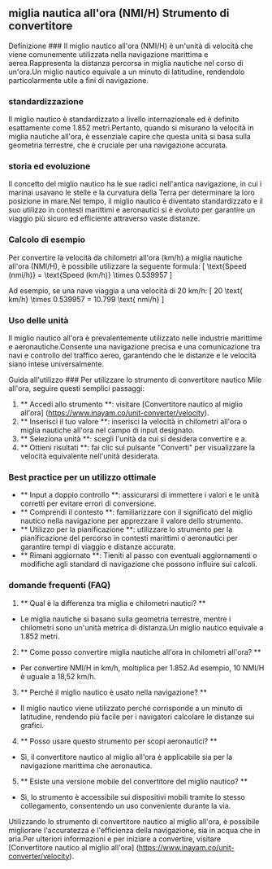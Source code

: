 ## miglia nautica all'ora (NMI/H) Strumento di convertitore

Definizione ###
Il miglio nautico all'ora (NMI/H) è un'unità di velocità che viene comunemente utilizzata nella navigazione marittima e aerea.Rappresenta la distanza percorsa in miglia nautiche nel corso di un'ora.Un miglio nautico equivale a un minuto di latitudine, rendendolo particolarmente utile a fini di navigazione.

### standardizzazione
Il miglio nautico è standardizzato a livello internazionale ed è definito esattamente come 1.852 metri.Pertanto, quando si misurano la velocità in miglia nautiche all'ora, è essenziale capire che questa unità si basa sulla geometria terrestre, che è cruciale per una navigazione accurata.

### storia ed evoluzione
Il concetto del miglio nautico ha le sue radici nell'antica navigazione, in cui i marinai usavano le stelle e la curvatura della Terra per determinare la loro posizione in mare.Nel tempo, il miglio nautico è diventato standardizzato e il suo utilizzo in contesti marittimi e aeronautici si è evoluto per garantire un viaggio più sicuro ed efficiente attraverso vaste distanze.

### Calcolo di esempio
Per convertire la velocità da chilometri all'ora (km/h) a miglia nautiche all'ora (NMI/H), è possibile utilizzare la seguente formula:
\[ \text{Speed (nmi/h)} = \text{Speed (km/h)} \times 0.539957 \]

Ad esempio, se una nave viaggia a una velocità di 20 km/h:
\[ 20 \text{ km/h} \times 0.539957 = 10.799 \text{ nmi/h} \]

### Uso delle unità
Il miglio nautico all'ora è prevalentemente utilizzato nelle industrie marittime e aeronautiche.Consente una navigazione precisa e una comunicazione tra navi e controllo del traffico aereo, garantendo che le distanze e le velocità siano intese universalmente.

Guida all'utilizzo ###
Per utilizzare lo strumento di convertitore nautico Mile all'ora, seguire questi semplici passaggi:
1. ** Accedi allo strumento **: visitare [Convertitore nautico al miglio all'ora] (https://www.inayam.co/unit-converter/velocity).
2. ** Inserisci il tuo valore **: inserisci la velocità in chilometri all'ora o miglia nautiche all'ora nel campo di input designato.
3. ** Seleziona unità **: scegli l'unità da cui si desidera convertire e a.
4. ** Ottieni risultati **: fai clic sul pulsante "Converti" per visualizzare la velocità equivalente nell'unità desiderata.

### Best practice per un utilizzo ottimale
- ** Input a doppio controllo **: assicurarsi di immettere i valori e le unità corretti per evitare errori di conversione.
- ** Comprendi il contesto **: familiarizzare con il significato del miglio nautico nella navigazione per apprezzare il valore dello strumento.
- ** Utilizzo per la pianificazione **: utilizzare lo strumento per la pianificazione del percorso in contesti marittimi o aeronautici per garantire tempi di viaggio e distanze accurate.
- ** Rimani aggiornato **: Tieniti al passo con eventuali aggiornamenti o modifiche agli standard di navigazione che possono influire sui calcoli.

### domande frequenti (FAQ)

1. ** Qual è la differenza tra miglia e chilometri nautici? **
- Le miglia nautiche si basano sulla geometria terrestre, mentre i chilometri sono un'unità metrica di distanza.Un miglio nautico equivale a 1.852 metri.

2. ** Come posso convertire miglia nautiche all'ora in chilometri all'ora? **
- Per convertire NMI/H in km/h, moltiplica per 1.852.Ad esempio, 10 NMI/H è uguale a 18,52 km/h.

3. ** Perché il miglio nautico è usato nella navigazione? **
- Il miglio nautico viene utilizzato perché corrisponde a un minuto di latitudine, rendendo più facile per i navigatori calcolare le distanze sui grafici.

4. ** Posso usare questo strumento per scopi aeronautici? **
- Sì, il convertitore nautico al miglio all'ora è applicabile sia per la navigazione marittima che aeronautica.

5. ** Esiste una versione mobile del convertitore del miglio nautico? **
- Sì, lo strumento è accessibile sui dispositivi mobili tramite lo stesso collegamento, consentendo un uso conveniente durante la via.

Utilizzando lo strumento di convertitore nautico al miglio all'ora, è possibile migliorare l'accuratezza e l'efficienza della navigazione, sia in acqua che in aria.Per ulteriori informazioni e per iniziare a convertire, visitare [Convertitore nautico al miglio all'ora] (https://www.inayam.co/unit-converter/velocity).